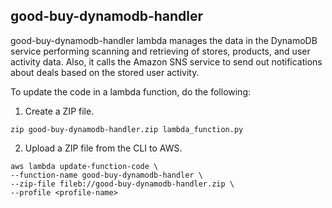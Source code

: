 ## good-buy-dynamodb-handler

good-buy-dynamodb-handler lambda manages the data in the DynamoDB 
service performing scanning and retrieving of stores, products, and 
user activity data. Also, it calls the Amazon SNS service to send out 
notifications about deals based on the stored user activity.

To update the code in a lambda function, do the following:
1. Create a ZIP file.
```
zip good-buy-dynamodb-handler.zip lambda_function.py
```
2. Upload a ZIP file from the CLI to AWS.
```
aws lambda update-function-code \
--function-name good-buy-dynamodb-handler \
--zip-file fileb://good-buy-dynamodb-handler.zip \
--profile <profile-name>
```